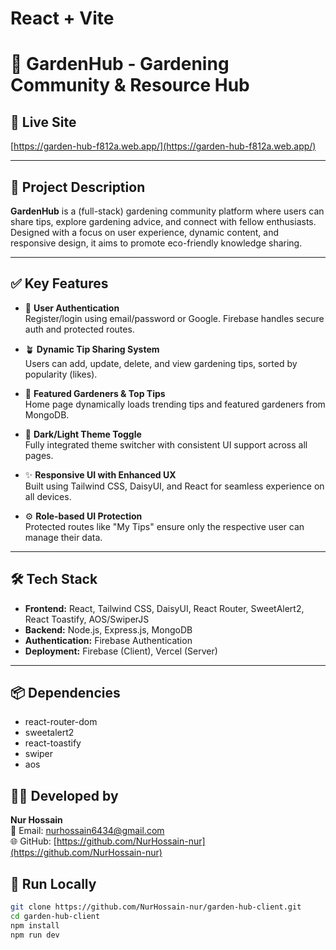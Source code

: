 # React + Vite

# 🌿 GardenHub - Gardening Community & Resource Hub

## 🔗 Live Site
[https://garden-hub-f812a.web.app/](https://garden-hub-f812a.web.app/)  


---

## 🚀 Project Description
**GardenHub** is a (full-stack) gardening community platform where users can share tips, explore gardening advice, and connect with fellow enthusiasts. Designed with a focus on user experience, dynamic content, and responsive design, it aims to promote eco-friendly knowledge sharing.

---

## ✅ Key Features

- 🔐 **User Authentication**  
  Register/login using email/password or Google. Firebase handles secure auth and protected routes.

- 🪴 **Dynamic Tip Sharing System**  
  Users can add, update, delete, and view gardening tips, sorted by popularity (likes).

- 🌱 **Featured Gardeners & Top Tips**  
  Home page dynamically loads trending tips and featured gardeners from MongoDB.

- 🎨 **Dark/Light Theme Toggle**  
  Fully integrated theme switcher with consistent UI support across all pages.

- ✨ **Responsive UI with Enhanced UX**  
  Built using Tailwind CSS, DaisyUI, and React for seamless experience on all devices.

- ⚙️ **Role-based UI Protection**  
  Protected routes like "My Tips" ensure only the respective user can manage their data.

---

## 🛠️ Tech Stack

- **Frontend:** React, Tailwind CSS, DaisyUI, React Router, SweetAlert2, React Toastify, AOS/SwiperJS  
- **Backend:** Node.js, Express.js, MongoDB  
- **Authentication:** Firebase Authentication  
- **Deployment:** Firebase (Client), Vercel (Server)

---

## 📦 Dependencies
- react-router-dom
- sweetalert2
- react-toastify
- swiper
- aos

## 👨‍💻 Developed by
**Nur Hossain**  
📧 Email: [nurhossain6434@gmail.com](mailto:nurhossain6434@gmail.com)  
🌐 GitHub: [https://github.com/NurHossain-nur](https://github.com/NurHossain-nur)

## 🧪 Run Locally

```bash
git clone https://github.com/NurHossain-nur/garden-hub-client.git
cd garden-hub-client
npm install
npm run dev
